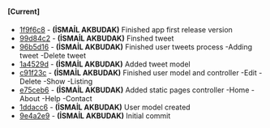 
#### [Current]

#### 
 * [1f9f6c8](../../commit/1f9f6c8) - __(İSMAİL AKBUDAK)__ Finished app first release version
 * [99d84c2](../../commit/99d84c2) - __(İSMAİL AKBUDAK)__ Finshed tweet
 * [96b5d16](../../commit/96b5d16) - __(İSMAİL AKBUDAK)__ Finished user tweets process -Adding tweet -Delete tweet
 * [1a4529d](../../commit/1a4529d) - __(İSMAİL AKBUDAK)__ Added tweet model
 * [c91f23c](../../commit/c91f23c) - __(İSMAİL AKBUDAK)__ Finished user model and controller -Edit -Delete -Show -Listing
 * [e75ceb6](../../commit/e75ceb6) - __(İSMAİL AKBUDAK)__ Added static pages controller -Home -About -Help -Contact
 * [1ddacc6](../../commit/1ddacc6) - __(İSMAİL AKBUDAK)__ User model created
 * [9e4a2e9](../../commit/9e4a2e9) - __(İSMAİL AKBUDAK)__ Initial commit
